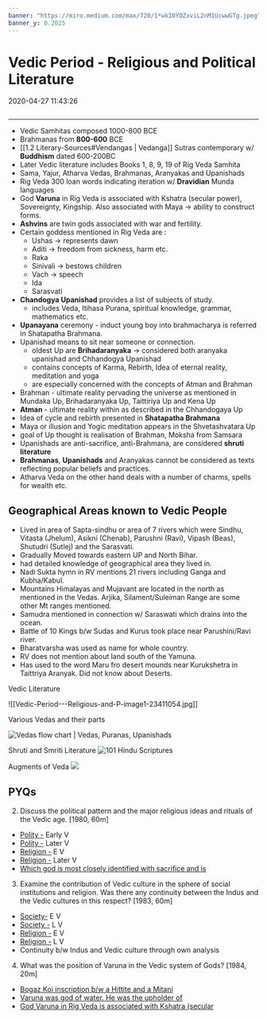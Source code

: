 ```yaml
---
banner: "https://miro.medium.com/max/720/1*wkI0YOZxviL2nM1UcwwGTg.jpeg"
banner_y: 0.2025
---
```

# Vedic Period - Religious and Political Literature
2020-04-27 11:43:26
```toc
```
---

-   Vedic Samhitas composed 1000-800 BCE 
-   Brahmanas from **800-600** BCE
-   [[1.2 Literary-Sources#Vendangas | Vedanga]] Sutras contemporary w/ **Buddhism** dated 600-200BC
-   Later Vedic literature includes Books 1, 8, 9, 19 of Rig Veda Samhita
-   Sama, Yajur, Atharva Vedas, Brahmanas, Aranyakas and Upanishads
-   Rig Veda 300 loan words indicating iteration w/ **Dravidian** Munda languages
-   God **Varuna** in Rig Veda is associated with Kshatra (secular power), Sovereignty, Kingship. Also associated with Maya ->  ability to construct forms.
-   **Ashvins** are twin gods associated with war and fertility.
-   Certain goddess mentioned in Rig Veda are :
    -   Ushas ->  represents dawn
    -   Aditi -> freedom from sickness, harm etc.
    -   Raka
    -   Sinivali -> bestows children
    -   Vach -> speech
    -   Ida
    -   Sarasvati
-   **Chandogya Upanishad** provides a list of subjects of study.
    -   includes Veda, Itihasa Purana, spiritual knowledge, grammar, mathematics etc.
-   **Upanayana** ceremony - induct young boy into brahmacharya is referred in Shatapatha Brahmana.
-   Upanishad means to sit near someone or connection.
    -   oldest Up are **Brihadaranyaka** → considered both aranyaka upanishad and Chhandogya Upanishad
    -   contains concepts of Karma, Rebirth, Idea of eternal reality, meditation and yoga
    -   are especially concerned with the concepts of Atman and Brahman
-   Brahman - ultimate reality pervading the universe as mentioned in Mundaka Up, Brihadaranyaka Up, Taittiriya Up and Kena Up
-   **Atman** - ultimate reality within as described in the Chhandogaya Up
-   Idea of cycle and rebirth presented in **Shatapatha Brahmana**
-   Maya or illusion and Yogic meditation appears in the Shvetashvatara Up
-   goal of Up thought is realisation of Brahman, Moksha from Samsara
-   Upanishads are anti-sacrifice, anti-Brahmana, are considered **shruti literature**
-   **Brahmanas**, **Upanishads** and Aranyakas cannot be considered as texts reflecting popular beliefs and practices.
-   Atharva Veda on the other hand deals with a number of charms, spells for wealth etc.


## Geographical Areas known to Vedic People  

- Lived in area of Sapta-sindhu or area of 7 rivers which were Sindhu, Vitasta (Jhelum), Asikni (Chenab), Parushni (Ravi), Vipash (Beas), Shutudri (Sutlej) and the Sarasvati.
- Gradually Moved towards eastern UP and North Bihar. 
- had detailed knowledge of geographical area they lived in.
- Nadi Sukta hymn in RV mentions 21 rivers including Ganga and Kubha/Kabul.
- Mountains Himalayas and Mujavant are located in the north as mentioned in the Vedas. Arjika, Silament/Suleiman Range are some other Mt ranges mentioned.
- Samudra mentioned in connection w/ Saraswati which drains into the ocean.
- Battle of 10 Kings b/w Sudas and Kurus took place near Parushini/Ravi river.
- Bharatvarsha was used as name for whole country. 
- RV does not mention about land south of the Yamuna. 
- Has used to the word Maru fro desert mounds near Kurukshetra in Taittriya Aranyak. Did not know about Deserts. 

Vedic Literature

![[Vedic-Period---Religious-and-P-image1-23411054.jpg]]


Various Vedas and their parts 

![Vedas flow chart | Vedas, Puranas, Upanishads](Vedic-Period---Religious-and-P-image2-23411054.jpg)


Shruti and Smriti Literature
![101 Hindu Scriptures](Vedic-Period---Religious-and-P-image3-23411054.jpg)



 Augments of Veda 
 ![](Vedic-Period---Religious-and-P-image4-23411054.jpg)


## PYQs

2. Discuss the political pattern and the major religious ideas and rituals of the Vedic age.
[1980, 60m]
-   [Polity -](onenote:[[Political]],%20Social%20and%20Economic%20Life&section-id={4778BCE5-4524-4EE4-A84F-0DD565BDF3E0}&page-id={2C956D19-1A93-46F6-9722-353459DC7D68}&object-id={74741CE1-3E45-4663-BBB9-BBCD2894B9DC}&65&base-path=https://d.docs.live.net/bbc8be5bd337910c/Documents/History%20Optional/Ancient%20History/Part%20I/Aryans%20and%20Vedic%20Period.one) Early V
-   [Polity -](onenote:[[Transformation]]%20from%20Rig%20Vedic%20to%20later%20Vedic&section-id={4778BCE5-4524-4EE4-A84F-0DD565BDF3E0}&page-id={CD63AF07-965E-4820-B24E-3BBADD4C4C34}&object-id={427A87DD-FEA0-4982-BCEC-647964B21A46}&6D&base-path=https://d.docs.live.net/bbc8be5bd337910c/Documents/History%20Optional/Ancient%20History/Part%20I/Aryans%20and%20Vedic%20Period.one) Later V
-   [Religion -](onenote:[[Political]],%20Social%20and%20Economic%20Life&section-id={4778BCE5-4524-4EE4-A84F-0DD565BDF3E0}&page-id={2C956D19-1A93-46F6-9722-353459DC7D68}&object-id={74741CE1-3E45-4663-BBB9-BBCD2894B9DC}&7C&base-path=https://d.docs.live.net/bbc8be5bd337910c/Documents/History%20Optional/Ancient%20History/Part%20I/Aryans%20and%20Vedic%20Period.one) E V
-   [Religion -](onenote:[[Transformation]]%20from%20Rig%20Vedic%20to%20later%20Vedic&section-id={4778BCE5-4524-4EE4-A84F-0DD565BDF3E0}&page-id={CD63AF07-965E-4820-B24E-3BBADD4C4C34}&object-id={108CC11D-097F-4F8C-AE92-2920D390E326}&C&base-path=https://d.docs.live.net/bbc8be5bd337910c/Documents/History%20Optional/Ancient%20History/Part%20I/Aryans%20and%20Vedic%20Period.one) Later V
-   [Which god is most closely identified with sacrifice and is](onenote:[[Political]],%20Social%20and%20Economic%20Life&section-id={4778BCE5-4524-4EE4-A84F-0DD565BDF3E0}&page-id={2C956D19-1A93-46F6-9722-353459DC7D68}&object-id={60C755E9-1265-4C79-B89A-D0B2551CEA9A}&86&base-path=https://d.docs.live.net/bbc8be5bd337910c/Documents/History%20Optional/Ancient%20History/Part%20I/Aryans%20and%20Vedic%20Period.one)




3. Examine the contribution of Vedic culture in the sphere of social institutions and religion. Was there any continuity between the Indus and the Vedic cultures in this respect? [1983, 60m]
-   [Society-](onenote:[[Political]],%20Social%20and%20Economic%20Life&section-id={4778BCE5-4524-4EE4-A84F-0DD565BDF3E0}&page-id={2C956D19-1A93-46F6-9722-353459DC7D68}&object-id={74741CE1-3E45-4663-BBB9-BBCD2894B9DC}&48&base-path=https://d.docs.live.net/bbc8be5bd337910c/Documents/History%20Optional/Ancient%20History/Part%20I/Aryans%20and%20Vedic%20Period.one) E V
-   [Society -](onenote:[[Transformation]]%20from%20Rig%20Vedic%20to%20later%20Vedic&section-id={4778BCE5-4524-4EE4-A84F-0DD565BDF3E0}&page-id={CD63AF07-965E-4820-B24E-3BBADD4C4C34}&object-id={427A87DD-FEA0-4982-BCEC-647964B21A46}&99&base-path=https://d.docs.live.net/bbc8be5bd337910c/Documents/History%20Optional/Ancient%20History/Part%20I/Aryans%20and%20Vedic%20Period.one) L V
-   [Religion -](onenote:[[Political]],%20Social%20and%20Economic%20Life&section-id={4778BCE5-4524-4EE4-A84F-0DD565BDF3E0}&page-id={2C956D19-1A93-46F6-9722-353459DC7D68}&object-id={74741CE1-3E45-4663-BBB9-BBCD2894B9DC}&7C&base-path=https://d.docs.live.net/bbc8be5bd337910c/Documents/History%20Optional/Ancient%20History/Part%20I/Aryans%20and%20Vedic%20Period.one) E V
-   [Religion -](onenote:[[Transformation]]%20from%20Rig%20Vedic%20to%20later%20Vedic&section-id={4778BCE5-4524-4EE4-A84F-0DD565BDF3E0}&page-id={CD63AF07-965E-4820-B24E-3BBADD4C4C34}&object-id={108CC11D-097F-4F8C-AE92-2920D390E326}&C&base-path=https://d.docs.live.net/bbc8be5bd337910c/Documents/History%20Optional/Ancient%20History/Part%20I/Aryans%20and%20Vedic%20Period.one) L V
-   Continuity b/w Indus and Vedic culture through own analysis


4. What was the position of Varuna in the Vedic system of Gods? [1984, 20m]
-   [Bogaz Koi inscription b/w a Hittite and a Mitani](onenote:[[Expansions]]%20of%20Aryans%20in%20India&section-id={4778BCE5-4524-4EE4-A84F-0DD565BDF3E0}&page-id={2CC17F04-8B8D-46F5-AFCA-3E31544BC5FE}&object-id={83DE0F0C-7765-4E73-8C07-7CCBD9ABA5FD}&D&base-path=https://d.docs.live.net/bbc8be5bd337910c/Documents/History%20Optional/Ancient%20History/Part%20I/Aryans%20and%20Vedic%20Period.one)
-   [Varuna was god of water. He was the upholder of](onenote:[[Political]],%20Social%20and%20Economic%20Life&section-id={4778BCE5-4524-4EE4-A84F-0DD565BDF3E0}&page-id={2C956D19-1A93-46F6-9722-353459DC7D68}&object-id={74741CE1-3E45-4663-BBB9-BBCD2894B9DC}&8A&base-path=https://d.docs.live.net/bbc8be5bd337910c/Documents/History%20Optional/Ancient%20History/Part%20I/Aryans%20and%20Vedic%20Period.one)
-   [God Varuna in Rig Veda is associated with
Kshatra (secular](onenote:[[Vedic]]%20Period%20-%20Religious%20and%20Political%20Literature&section-id={4778BCE5-4524-4EE4-A84F-0DD565BDF3E0}&page-id={74025235-8A33-4475-9DB7-7DCAB5A7A80B}&object-id={5A86B207-1476-40C8-BA13-5FE804D9E7C6}&C&base-path=https://d.docs.live.net/bbc8be5bd337910c/Documents/History%20Optional/Ancient%20History/Part%20I/Aryans%20and%20Vedic%20Period.one)
 